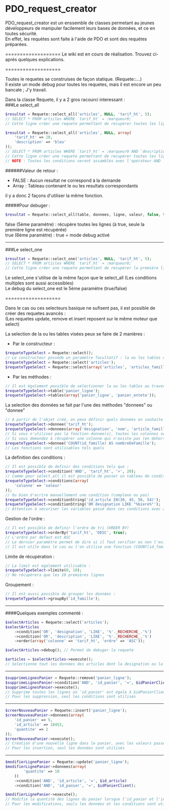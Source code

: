 PDO_request_creator
===================

PDO_request_creator est un enssemble de classes permetant au jeunes développeurs de manipuler facilement leurs bases de données, et ce en toutes sécurité.  
En effet, les requètes sont faite à l'aide de PDO et sont des requètes préparées. 

  
===================
Le wiki est en cours de réalisation. Trouvez ci-aprés quelques explications.


===================

Toutes le requetes se construises de façon statique. (Requete::...)     
Il existe un mode debug pour toutes les requetes, mais il est encore un peu bancale ; J'y travail.    
    
   
Dans la classe Requete, il y a 2 gros racourci interessant :    
###Le select_all   
```php
$resultat = Requete::select_all('articles', NULL, 'tarif_ht', 5);   
// SELECT * FROM articles WHERE `tarif_ht` = :marqueur0;    
// Cette ligne créer une requete permettant de recupérer toutes les lignes de la table article dont la colonne 'tarif_ht' est égale à 5
```

```php
$resultat = Requete::select_all('articles', NULL, array(    
	'tarif_ht' => 10,    
	'description' => 'bleu'    
));   
// SELECT * FROM articles WHERE `tarif_ht` = :marqueur0 AND `description` = :marqueur1;    
// Cette ligne créer une requete permettant de recupérer toutes les lignes de la table article dont la colonne 'tarif_ht' est égale a 10 ET la valeur de la colonne 'description' est bleu     
// NOTE : Toutes les conditions seront assamblés avec l'opérateur AND     
```
######Valeur de retour :
- FALSE : Aucun resultat ne correspond à la demande
- Array : Tableau contenant le ou les resultats correspondants

il y a donc 2 façons d'utiliser la même fonction.    
    
#####Pour debuger :    
```php
$resultat = Requete::select_all(table, donnees, ligne, valeur, false, true);
```
false (5ème paramètre) : récupère toutes les lignes (à true, seule la première ligne est récupérée)    
true (6ème paramètre) : true = mode debug activé    

----------------

###Le select_one

```php
$resultat = Requete::select_one('articles', NULL, 'tarif_ht', 5);    
// SELECT * FROM articles WHERE `tarif_ht` = :marqueur0;
// Cette ligne créer une requete permettant de recupérer la première ligne de la table article dont la colonne 'tarif_ht' est égale à 5
```

Le select_one s'utilise de la même façon que le select_all (Les conditions multiples sont aussi accessibles)    
Le debug du select_one est le 5ème paramètre (true/false)    

===================
    
Dans le cas ou ces selecteurs basique ne sufisent pas, il est possible de créer des requetes avancés :  
(Les requetes update, remove et insert reposent sur le même moteur que select) 

La selection de la ou les tables visées peux se faire de 2 manières :
- Par le constructeur :
```php
$requeteTypeSelect = Requete::select();
// Le constructeur possède un paramètre facultatif : la ou les tables visé.
$requeteTypeSelect = Requete::select('articles');
$requeteTypeSelect = Requete::select(array('articles', 'articles_famille'));
```

- Par les méthodes :
```php
// Il est également possible de selectionner la ou les tables au travers des fonctions table et tables
$requeteTypeSelect->table('panier_ligne');
$requeteTypeSelect->tables(array('panier_ligne', 'panier_entete'));
```

La selection des données se fait par l'une des méthodes "donnees" ou "donnee"
```php
// A partir de l'objet créé, on peux définir quels données on souhaite récuperer :
$requeteTypeSelect->donnee('tarif_ht');
$requeteTypeSelect->donnees(array('designation', 'nom', 'article_famille.id_famille'));
// Si vous n'utilisez pas la fonction donnee(s), toutes les colonnes seront alors récupéré (SELECT * ...)
// Si vous demandez à récupérer une colonne qui n'existe pas (en dehors d'une fonction), celle ci seras ignoré
$requeteTypeSelect->donnee('COUNT(id_famille) AS nombreDeFamille');
// Les fonctions sont utilisables tels quels
```

La definition des conditions :
```php
// Il est possible de definir des conditions tels que :
$requeteTypeSelect->condition('AND', 'tarif_ht', '>', 20);
// Comme pour select_all il est possible de passer un tableau de condition (Colle AND) : 
$requeteTypeSelect->conditions(array(
	'colonne' => 'valeur'
));
// Ou bien d'ecrire manuellement une condition (complexe ou pas)
$requeteTypeSelect->conditionString('id_article IN(30, 45, 56, 54)');
$requeteTypeSelect->conditionString('OR designation LIKE "%biere%"');
// Attention à sécuriser les variables passé dans ces conditions avec addslashes
```

Gestion de l'ordre :
```php
// Il est possible de definir l'ordre de tri (ORDER BY)
$requeteTypeSelect->orderBy('tarif_ht', 'DESC', true);
// L'ordre par defaut est ASC
// Le dernier paramètre permet de dire si il faut verifier ou non l'existance de la colonne
// Il est utile dans le cas ou l'on utilise une fonction (COUNT(id_famille) AS nombreDeFamille) et que l'on veux trier en fonction du resultat (nombreDeFamille)
```

Limite de récupération :
```php
// La limit est egalement utilisable :
$requeteTypeSelect->limite(0, 10);
// Ne récupèrera que les 10 premières lignes
```

Groupement :
```php
// Il est aussi possible de grouper les données :
$requeteTypeSelect->groupBy('id_famille');
```
------------------------
####Quelques exemples commenté :

```php
$selectArticles = Requete::select('articles');
$selectArticles
	->condition('OR', 'designation', 'LIKE', '%'._RECHERCHE_.'%')
	->condition('OR', 'description', 'LIKE', '%'._RECHERCHE_.'%')
	->order(array('colonne' => 'tarif_ht', 'ordre' => 'ASC'));

$selectArticles->debug(); // Permet de debuger la requete

$articles = $selectArticles->execute();
// Selectionne tout les données des articles dont la designation ou la description contient la constante _RECHERCHE_ et tri les resultats par tarif_ht croissant
```

------------------------

```php
$supprimeLignesPanier = Requete::remove('panier_ligne');
$supprimeLignesPanier->condition('AND', 'id_panier', '=', $idPanierClient);
$supprimeLignesPanier->execute();
// Supprime toutes les lignes où 'id_panier' est égale à $idPanierClient dans la tables panier_ligne
// Pour les suppression, seul les conditions sont utilisés
```

-----------------------

```php
$creerNouveauPanier = Requete::insert('panier_ligne');
$creerNouveauPanier->donnees(array(
	'id_panier' => 5,
	'id_article' => 18453,
	'quantite' => 2
));
$creerNouveauPanier->execute();
// Création d'une nouvelle ligne dans le panier, avec les valeurs passé dans les variables
// Pour les insertion, seul les données sont utilisés
```

----------------------

```php
$modifierLignePanier = Requete::update('panier_ligne');
$modifierLignePanier->donnees(array(
		'quantite' => 10
	))
	->condition('AND', 'id_article', '=', $id_article)
	->condition('AND', 'id_panier', '=', $idPanierClient);

$modifierLignePanier->execute();
// Modifie la quantité des lignes du panier lorsque l'id_panier et l'id_article sont égales à ceux passés
// Pour les modifications, seuls les données et les conditions sont utilisé
```